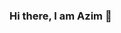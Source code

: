 ### Hi there, I am Azim 👋
 <!---
- 🥞 Coding in Ruby and on Rails

<img src="https://github.com/azimcan/azimcan/blob/master/_edda083c-6741-4d3c-b389-7e6f49ddfe68.jpeg">

<a href="https://twitter.com/azmcnkrc" target="_blank">
  <img src="https://img.shields.io/badge/twitter-%231DA1F2.svg?&style=for-the-badge&logo=twitter&logoColor=white" height=25>
</a>
<a href="https://www.linkedin.com/in/azimcan/" target="_blank">
  <img src="https://img.shields.io/badge/linkedin-%230077B5.svg?&style=for-the-badge&logo=linkedin&logoColor=white" height=25>
</a> 

<p align="right">
  <a href="https://github.com/azimcan"><img src="https://visitor-badge.laobi.icu/badge?page_id=azimcan&left_text=Ziyaret%C3%A7i%20Say%C4%B1s%C4%B1" alt="Ziyaret"></a>
</p>
-->
